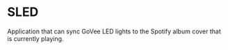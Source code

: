 # SLED
Application that can sync GoVee LED lights to the Spotify album cover that is currently playing.
